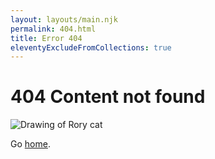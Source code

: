 ```yaml
---
layout: layouts/main.njk
permalink: 404.html
title: Error 404
eleventyExcludeFromCollections: true
---
```

# 404 Content not found

<img src="{{ '/img/Rory_11.webp' | url }}" alt="Drawing of Rory cat">

Go <a href="{{ '/' | url }}">home</a>.
